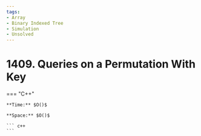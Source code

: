```yaml
---
tags:
- Array
- Binary Indexed Tree
- Simulation
- Unsolved
---
```



# 1409. Queries on a Permutation With Key

=== "C++"

    **Time:** $O()$

    **Space:** $O()$

    ``` c++
    ```